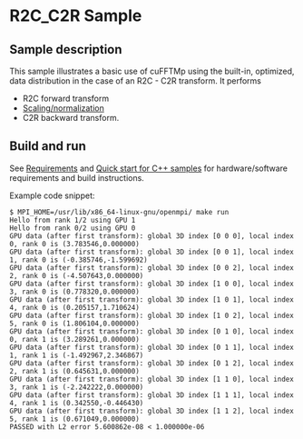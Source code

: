 # R2C_C2R Sample
## Sample description
This sample illustrates a basic use of cuFFTMp using the built-in, optimized, data distribution in the case of an R2C - C2R transform. It performs
- R2C forward transform
- [Scaling/normalization](../common/README.md)
- C2R backward transform.
  
## Build and run
See [Requirements](../../README.md) and [Quick start for C++ samples](../../README.md) for hardware/software requirements and build instructions.

Example code snippet:
```
$ MPI_HOME=/usr/lib/x86_64-linux-gnu/openmpi/ make run
Hello from rank 1/2 using GPU 1
Hello from rank 0/2 using GPU 0
GPU data (after first transform): global 3D index [0 0 0], local index 0, rank 0 is (3.783546,0.000000)
GPU data (after first transform): global 3D index [0 0 1], local index 1, rank 0 is (-0.385746,-1.599692)
GPU data (after first transform): global 3D index [0 0 2], local index 2, rank 0 is (-4.507643,0.000000)
GPU data (after first transform): global 3D index [1 0 0], local index 3, rank 0 is (0.778320,0.000000)
GPU data (after first transform): global 3D index [1 0 1], local index 4, rank 0 is (0.205157,1.710624)
GPU data (after first transform): global 3D index [1 0 2], local index 5, rank 0 is (1.806104,0.000000)
GPU data (after first transform): global 3D index [0 1 0], local index 0, rank 1 is (3.289261,0.000000)
GPU data (after first transform): global 3D index [0 1 1], local index 1, rank 1 is (-1.492967,2.346867)
GPU data (after first transform): global 3D index [0 1 2], local index 2, rank 1 is (0.645631,0.000000)
GPU data (after first transform): global 3D index [1 1 0], local index 3, rank 1 is (-2.242222,0.000000)
GPU data (after first transform): global 3D index [1 1 1], local index 4, rank 1 is (0.342550,-0.446430)
GPU data (after first transform): global 3D index [1 1 2], local index 5, rank 1 is (0.671049,0.000000)
PASSED with L2 error 5.600862e-08 < 1.000000e-06
```
